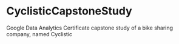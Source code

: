 # CyclisticCapstoneStudy
Google Data Analytics Certificate capstone study of a bike sharing company, named Cyclistic
